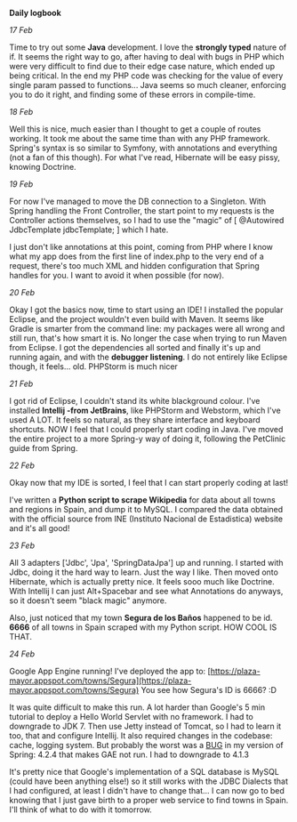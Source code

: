 **Daily logbook**

*17 Feb*

Time to try out some **Java** development. I love the **strongly typed** nature of if. It seems the right way to go, after having to deal with bugs in PHP which were very difficult to find due to their edge case nature, which ended up being critical. In the end my PHP code was checking for the value of every single param passed to functions... Java seems so much cleaner, enforcing you to do it right, and finding some of these errors in compile-time.

*18 Feb*

Well this is nice, much easier than I thought to get a couple of routes working. It took me about the same time than with any PHP framework. Spring's syntax is so similar to Symfony, with annotations and everything (not a fan of this though). For what I've read, Hibernate will be easy pissy, knowing Doctrine.

*19 Feb*

For now I've managed to move the DB connection to a Singleton. With Spring handling the Front Controller, the start point to my requests is the Controller actions themselves, so I had to use the "magic" of [ @Autowired JdbcTemplate jdbcTemplate; ] which I hate.

I just don't like annotations at this point, coming from PHP where I know what my app does from the first line of index.php to the very end of a request, there's too much XML and hidden configuration that Spring handles for you. I want to avoid it when possible (for now).

*20 Feb*

Okay I got the basics now, time to start using an IDE! I installed the popular Eclipse, and the project wouldn't even build with Maven. It seems like Gradle is smarter from the command line: my packages were all wrong and still run, that's how smart it is. No longer the case when trying to run Maven from Eclipse. I got the dependencies all sorted and finally it's up and running again, and with the **debugger listening**. I do not entirely like Eclipse though, it feels... old. PHPStorm is much nicer

*21 Feb*

I got rid of Eclipse, I couldn't stand its white blackground colour. I've installed **Intellij -from JetBrains**, like PHPStorm and Webstorm, which I've used A LOT. It feels so natural, as they share interface and keyboard shortcuts. NOW I feel that I could properly start coding in Java. I've moved the entire project to a more Spring-y way of doing it, following the PetClinic guide from Spring.

*22 Feb*

Okay now that my IDE is sorted, I feel that I can start properly coding at last!

I've written a **Python script to scrape Wikipedia** for data about all towns and regions in Spain, and dump it to MySQL. I compared the data obtained with the official source from INE (Instituto Nacional de Estadistica) website and it's all good!

*23 Feb*

All 3 adapters ['Jdbc', 'Jpa', 'SpringDataJpa'] up and running. I started with Jdbc, doing it the hard way to learn. Just the way I like. Then moved onto Hibernate, which is actually pretty nice. It feels sooo much like Doctrine. With Intellij I can just Alt+Spacebar and see what Annotations do anyways, so it doesn't seem "black magic" anymore.

Also, just noticed that my town **Segura de los Baños** happened to be id. **6666** of all towns in Spain scraped with my Python script. HOW COOL IS THAT.

*24 Feb*

Google App Engine running! I've deployed the app to: [https://plaza-mayor.appspot.com/towns/Segura](https://plaza-mayor.appspot.com/towns/Segura) You see how Segura's ID is 6666? :D

It was quite difficult to make this run. A lot harder than Google's 5 min tutorial to deploy a Hello World Servlet with no framework. I had to downgrade to JDK 7. Then use Jetty instead of Tomcat, so I had to learn it too, that and configure Intellij. It also required changes in the codebase: cache, logging system. But probably the worst was a [BUG](https://jira.spring.io/browse/SPR-13829) in my version of Spring: 4.2.4 that makes GAE not run. I had to downgrade to 4.1.3

It's pretty nice that Google's implementation of a SQL database is MySQL (could have been anything else!) so it still works with the JDBC Dialects that I had configured, at least I didn't have to change that... I can now go to bed knowing that I just gave birth to a proper web service to find towns in Spain. I'll think of what to do with it tomorrow.
